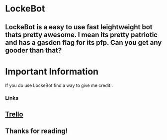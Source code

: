 # LockeBot
LockeBot is a easy to use fast leightweight bot thats pretty awesome. I mean its pretty patriotic and has a gasden flag for its pfp. Can you get any gooder than that?
---
# Important Information
If you do use LockeBot find a way to give me credit..
### Links
[Trello](https://trello.com/b/GHey2RWR/locke-bot)
---
## Thanks for reading!
